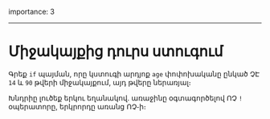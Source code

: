 importance: 3

---

# Միջակայքից դուրս ստուգում

Գրեք `if` պայման, որը կստուգի արդյոք `age` փոփոխականը ընկած ՉԷ `14` և `90` թվերի միջակայքում, այդ թվերը ներառյալ։

Խնդրիը լուծեք երկու եղանակով․ առաջինը օգտագործելով ՈՉ `!` օպերատորը, երկրորդը առանց ՈՉ֊ի։
